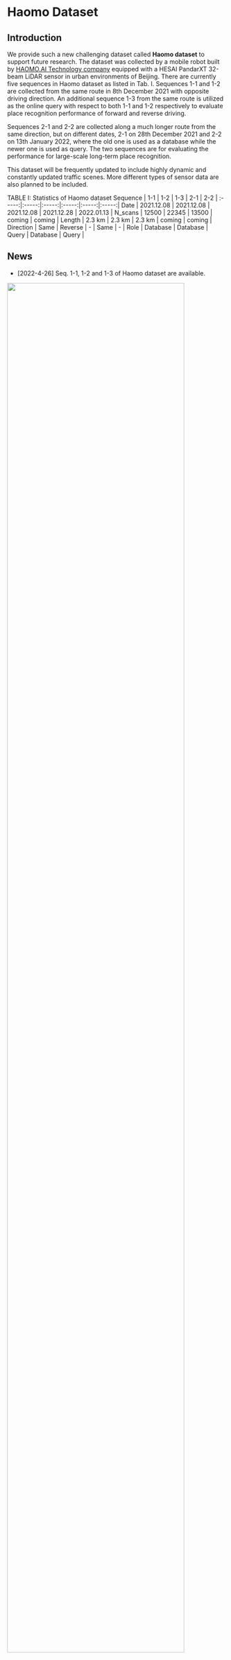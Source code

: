 # Haomo Dataset

## Introduction
We provide such a new challenging dataset called **Haomo dataset** to support future research. The dataset was collected by a mobile robot built by [HAOMO.AI Technology company](https://github.com/haomo-ai) equipped with a HESAI PandarXT 32-beam LiDAR sensor in urban environments of Beijing. There are currently five sequences in Haomo dataset as listed in Tab. I. Sequences 1-1 and 1-2 are collected from the same route in 8th December 2021 with opposite driving direction. An additional sequence 1-3 from the same route is utilized as the online query with respect to both 1-1 and 1-2 respectively to evaluate place recognition performance of forward and reverse driving.  

Sequences 2-1 and 2-2 are collected along a much longer route from the same direction, but on different dates, 2-1 on 28th December 2021 and 2-2 on 13th January 2022, where the old one is used as a database while the newer one is used as query. The two sequences are for evaluating the performance for large-scale long-term place recognition.

This dataset will be frequently updated to include highly dynamic and constantly updated traffic scenes. More different types of sensor data are also planned to be included.

TABLE I: Statistics of Haomo dataset
Sequence | 1-1 | 1-2 | 1-3 | 2-1 | 2-2 |
:-----:|:-----:|:-----:|:-----:|:-----:|:-----:|
Date | 2021.12.08 | 2021.12.08 | 2021.12.08 | 2021.12.28 | 2022.01.13 |
N_scans | 12500 | 22345 | 13500 | coming | coming |
Length | 2.3 km | 2.3 km | 2.3 km | coming | coming |
Direction | Same | Reverse | - | Same | - |
Role | Database | Database | Query | Database | Query |

## News

* [2022-4-26] Seq. 1-1, 1-2 and 1-3 of Haomo dataset are available.


<img src="https://github.com/haomo-ai/OverlapTransformer/blob/master/Haomo_Dataset/haomo_dataset.png" width="90%"/>  

<!---
<img src="https://github.com/haomo-ai/OverlapTransformer/blob/master/Haomo_Dataset/dataset_short_term.gif" width="40%"/>
-->



## Download

You can download the scans and poses of the LiDAR sensor from the following links.

#### Sequence 1-1 and 1-2

* [[scans](https://perception-data.oss-cn-beijing.aliyuncs.com/loc/place_recognition/OT/1-1and1-2/scans.zip)] (11.3 G)  
* [[poses](https://perception-data.oss-cn-beijing.aliyuncs.com/loc/place_recognition/OT/1-1and1-2/1-1and1-2.txt)] (5.3 M)  

#### Sequence 1-3

* [[scans](https://perception-data.oss-cn-beijing.aliyuncs.com/loc/place_recognition/OT/1-3/scans.zip)] (12.0 G)  
* [[poses](https://perception-data.oss-cn-beijing.aliyuncs.com/loc/place_recognition/OT/1-3/1-3.txt)] (5.7 M)  
* [[transformation between the first poses](https://perception-data.oss-cn-beijing.aliyuncs.com/loc/place_recognition/OT/1-3/transformation_bet_traj.txt)] (405 B)

#### Other sequences

Coming soon ...

## Format

* **[scans]** contains all .bin files of recorded point clouds from the 32-beam LiDAR.
* **[poses]** contains the local poses of the LiDAR sensor.
* **[transformation between the first poses]** contains the transformation matrix between the first poses of two trajectories. (e.g., transformation matrix of Seq 1-3 is T<sub>1-3-0</sub><sup>-1</sup>·T<sub>1-1-0</sub>)

Our dataset follows the data format of [KITTI odometry benchmark](http://www.cvlibs.net/datasets/kitti/eval_odometry.php). 

## Publication
If you use our Haomo dataset in your academic work, please cite the corresponding paper ([PDF](https://arxiv.org/pdf/2203.03397.pdf)):  
    
	@article{ma2022arxiv, 
		author = {Junyi Ma and Jun Zhang and Jintao Xu and Rui Ai and Weihao Gu and Cyrill Stachniss and Xieyuanli Chen},
		title  = {{OverlapTransformer: An Efficient and Rotation-Invariant Transformer Network for LiDAR-Based Place Recognition}},
		journal = {arXiv preprint},
		eprint = {2203.03397},
		year = {2022}
	}

